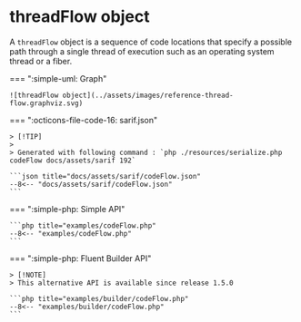 <!-- markdownlint-disable MD013 -->
# threadFlow object

A `threadFlow` object is a sequence of code locations that specify a possible path through a single thread of execution
such as an operating system thread or a fiber.

=== ":simple-uml: Graph"

    ![threadFlow object](../assets/images/reference-thread-flow.graphviz.svg)

=== ":octicons-file-code-16: sarif.json"

    > [!TIP]
    >
    > Generated with following command : `php ./resources/serialize.php codeFlow docs/assets/sarif 192`

    ```json title="docs/assets/sarif/codeFlow.json"
    --8<-- "docs/assets/sarif/codeFlow.json"
    ```

=== ":simple-php: Simple API"

    ```php title="examples/codeFlow.php"
    --8<-- "examples/codeFlow.php"
    ```

=== ":simple-php: Fluent Builder API"

    > [!NOTE]
    > This alternative API is available since release 1.5.0

    ```php title="examples/builder/codeFlow.php"
    --8<-- "examples/builder/codeFlow.php"
    ```
